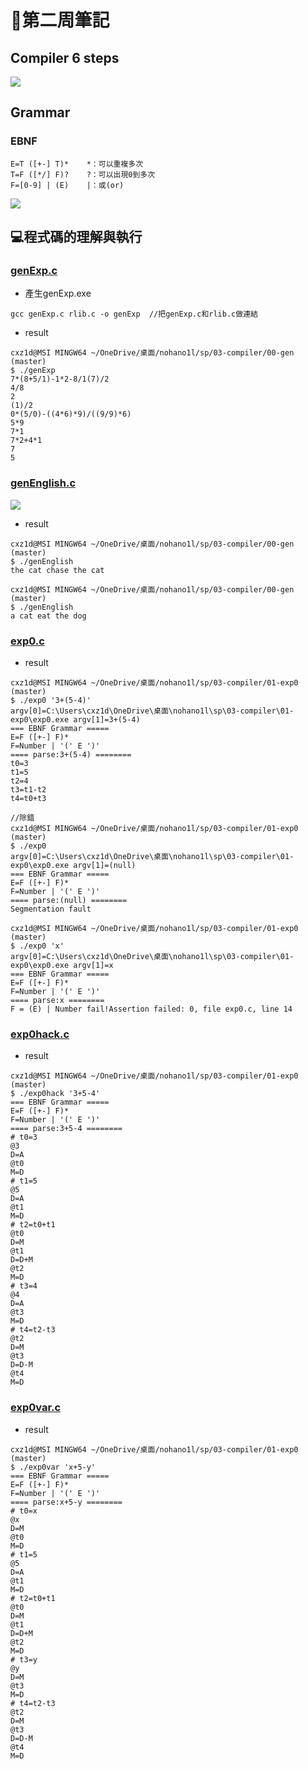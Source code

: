 # 📖第二周筆記
## Compiler 6 steps

![](https://nohano1l.github.io/sp109b/note/week2/picture/未命名.png)

## Grammar
### EBNF

```
E=T ([+-] T)*    *：可以重複多次
T=F ([*/] F)?    ?：可以出現0到多次
F=[0-9] | (E)    |：或(or)
```

![](./img/expBnfTree.png)

## 💻程式碼的理解與執行
### [genExp.c](https://github.com/nohano1l/sp109b/blob/main/note/week2/00-gen/genExp.c)

* 產生genExp.exe
```
gcc genExp.c rlib.c -o genExp  //把genExp.c和rlib.c做連結
```

* result
```
cxz1d@MSI MINGW64 ~/OneDrive/桌面/nohano1l/sp/03-compiler/00-gen (master)
$ ./genExp
7*(8+5/1)-1*2-8/1(7)/2
4/8
2
(1)/2
0*(5/0)-((4*6)*9)/((9/9)*6)
5*9
7*1
7*2+4*1
7
5
```

### [genEnglish.c](https://github.com/nohano1l/sp109b/blob/main/note/week2/00-gen/genEnglish.c)

![](https://nohano1l.github.io/sp109b/note/week2/picture/1.png)

* result
```
cxz1d@MSI MINGW64 ~/OneDrive/桌面/nohano1l/sp/03-compiler/00-gen (master)
$ ./genEnglish
the cat chase the cat

cxz1d@MSI MINGW64 ~/OneDrive/桌面/nohano1l/sp/03-compiler/00-gen (master)
$ ./genEnglish
a cat eat the dog
```

### [exp0.c](https://github.com/nohano1l/sp109b/blob/main/note/week2/01-exp0/exp0.c)

* result
```
cxz1d@MSI MINGW64 ~/OneDrive/桌面/nohano1l/sp/03-compiler/01-exp0 (master)
$ ./exp0 '3+(5-4)'
argv[0]=C:\Users\cxz1d\OneDrive\桌面\nohano1l\sp\03-compiler\01-exp0\exp0.exe argv[1]=3+(5-4)
=== EBNF Grammar =====
E=F ([+-] F)*
F=Number | '(' E ')'
==== parse:3+(5-4) ========
t0=3
t1=5
t2=4
t3=t1-t2
t4=t0+t3

//除錯
cxz1d@MSI MINGW64 ~/OneDrive/桌面/nohano1l/sp/03-compiler/01-exp0 (master)
$ ./exp0
argv[0]=C:\Users\cxz1d\OneDrive\桌面\nohano1l\sp\03-compiler\01-exp0\exp0.exe argv[1]=(null)
=== EBNF Grammar =====
E=F ([+-] F)*
F=Number | '(' E ')'
==== parse:(null) ========
Segmentation fault

cxz1d@MSI MINGW64 ~/OneDrive/桌面/nohano1l/sp/03-compiler/01-exp0 (master)
$ ./exp0 'x'
argv[0]=C:\Users\cxz1d\OneDrive\桌面\nohano1l\sp\03-compiler\01-exp0\exp0.exe argv[1]=x
=== EBNF Grammar =====
E=F ([+-] F)*
F=Number | '(' E ')'
==== parse:x ========
F = (E) | Number fail!Assertion failed: 0, file exp0.c, line 14
```
### [exp0hack.c](https://github.com/nohano1l/sp109b/blob/main/note/week2/01-exp0/exp0hack.c)

* result
```
cxz1d@MSI MINGW64 ~/OneDrive/桌面/nohano1l/sp/03-compiler/01-exp0 (master)
$ ./exp0hack '3+5-4'
=== EBNF Grammar =====
E=F ([+-] F)*
F=Number | '(' E ')'
==== parse:3+5-4 ========
# t0=3
@3
D=A
@t0
M=D
# t1=5
@5
D=A
@t1
M=D
# t2=t0+t1
@t0
D=M
@t1
D=D+M
@t2
M=D
# t3=4
@4
D=A
@t3
M=D
# t4=t2-t3
@t2
D=M
@t3
D=D-M
@t4
M=D
```

### [exp0var.c](https://github.com/nohano1l/sp109b/blob/main/note/week2/01-exp0/exp0var.c)

* result
```
cxz1d@MSI MINGW64 ~/OneDrive/桌面/nohano1l/sp/03-compiler/01-exp0 (master)
$ ./exp0var 'x+5-y'
=== EBNF Grammar =====
E=F ([+-] F)*
F=Number | '(' E ')'
==== parse:x+5-y ========
# t0=x
@x
D=M
@t0
M=D
# t1=5
@5
D=A
@t1
M=D
# t2=t0+t1
@t0
D=M
@t1
D=D+M
@t2
M=D
# t3=y
@y
D=M
@t3
M=D
# t4=t2-t3
@t2
D=M
@t3
D=D-M
@t4
M=D
```